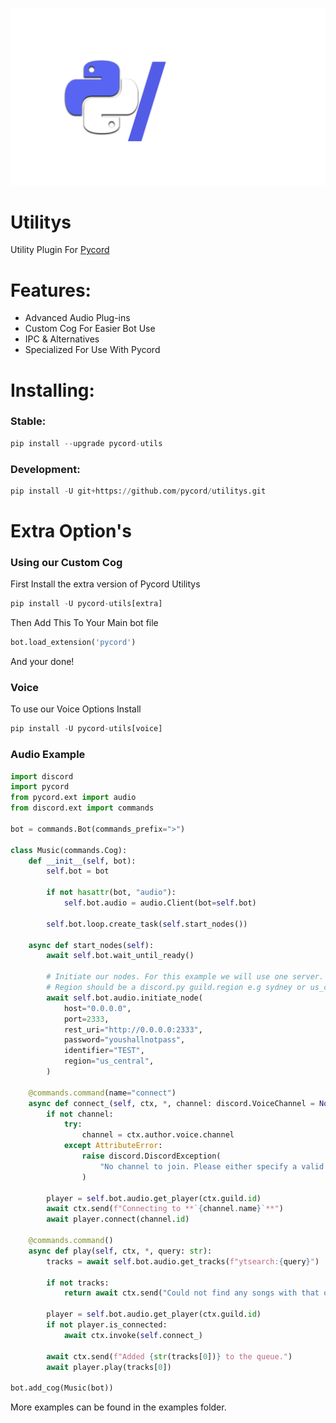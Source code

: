![Logo](pyc_utils.png)

# Utilitys

Utility Plugin For [Pycord](https://github.com/pycord-development/pycord)

# Features:

- Advanced Audio Plug-ins
- Custom Cog For Easier Bot Use
- IPC & Alternatives
- Specialized For Use With Pycord

# Installing:

### Stable:

```py
pip install --upgrade pycord-utils
```

### Development:

```py
pip install -U git+https://github.com/pycord/utilitys.git
```

# Extra Option's

### Using our Custom Cog

First Install the extra version of Pycord Utilitys

```py
pip install -U pycord-utils[extra]
```

Then Add This To Your Main bot file

```py
bot.load_extension('pycord')
```

And your done!

### Voice

To use our Voice Options Install 

```py
pip install -U pycord-utils[voice]

```

### Audio Example
```py
import discord
import pycord
from pycord.ext import audio
from discord.ext import commands

bot = commands.Bot(commands_prefix=">")

class Music(commands.Cog):
    def __init__(self, bot):
        self.bot = bot

        if not hasattr(bot, "audio"):
            self.bot.audio = audio.Client(bot=self.bot)

        self.bot.loop.create_task(self.start_nodes())

    async def start_nodes(self):
        await self.bot.wait_until_ready()

        # Initiate our nodes. For this example we will use one server.
        # Region should be a discord.py guild.region e.g sydney or us_central (Though this is not technically required)
        await self.bot.audio.initiate_node(
            host="0.0.0.0",
            port=2333,
            rest_uri="http://0.0.0.0:2333",
            password="youshallnotpass",
            identifier="TEST",
            region="us_central",
        )

    @commands.command(name="connect")
    async def connect_(self, ctx, *, channel: discord.VoiceChannel = None):
        if not channel:
            try:
                channel = ctx.author.voice.channel
            except AttributeError:
                raise discord.DiscordException(
                    "No channel to join. Please either specify a valid channel or join one."
                )

        player = self.bot.audio.get_player(ctx.guild.id)
        await ctx.send(f"Connecting to **`{channel.name}`**")
        await player.connect(channel.id)

    @commands.command()
    async def play(self, ctx, *, query: str):
        tracks = await self.bot.audio.get_tracks(f"ytsearch:{query}")

        if not tracks:
            return await ctx.send("Could not find any songs with that query.")

        player = self.bot.audio.get_player(ctx.guild.id)
        if not player.is_connected:
            await ctx.invoke(self.connect_)

        await ctx.send(f"Added {str(tracks[0])} to the queue.")
        await player.play(tracks[0])

bot.add_cog(Music(bot))
```
More examples can be found in the examples folder.
